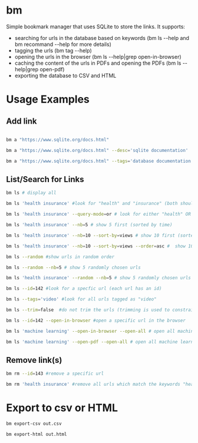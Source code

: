 # bm

Simple bookmark manager that uses SQLite to store the links.
It supports:

- searching for urls in the database based on keywords (bm ls --help and bm recommand --help 
for more details)
- tagging the urls (bm tag --help)
- opening the urls in the browser (bm ls --help|grep open-in-browser)
- caching the content of the urls in PDFs and opening the PDFs (bm ls --help|grep open-pdf)
- exporting the database to CSV and HTML

# Usage Examples

## Add link

```bash

bm a "https://www.sqlite.org/docs.html"

bm a "https://www.sqlite.org/docs.html" --desc='sqlite documentation' 

bm a "https://www.sqlite.org/docs.html" --tags='database documentation reference' # 3 tags, "database", "documentation", and "reference"
```

## List/Search for Links

```bash
bm ls # display all

bm ls 'health insurance' #look for "health" and "insurance" (both should be present) in urls, titles, tags and description.

bm ls 'health insurance' --query-mode=or # look for either "health" OR "insurance" (any should be present) in urls, titles, tags, and description)

bm ls 'health insurance' --nb=5 # show 5 first (sorted by time)

bm ls 'health insurance' --nb=10 --sort-by=views # show 10 first (sorted by views desc)

bm ls 'health insurance' --nb=10 --sort-by=views --order=asc #  show 10 first (sorted by views asc)

bm ls --random #show urls in random order

bm ls --random --nb=5 # show 5 randomly chosen urls

bm ls 'health insurance' --random --nb=5 # show 5 randomly chosen urls which contain they keywords "health" and "insurance"

bm ls --id=142 #look for a specfic url (each url has an id)

bm ls --tags='video' #look for all urls tagged as "video"

bm ls --trim=false  #do not trim the urls (trimming is used to constrain the urls to be in one line)

bm ls --id=142 --open-in-browser #open a specific url in the browser

bm ls 'machine learning' --open-in-browser --open-all # open all machine learning related urls in browser

bm ls 'machine learning' --open-pdf --open-all # open all machine learning  related urls in pdf (cached version)
```

## Remove link(s)

```bash
bm rm --id=143 #remove a specific url

bm rm 'health insurance' #remove all urls which match the keywords "health" and "insurance"
```
# Export to csv or HTML

```bash
bm export-csv out.csv

bm export-html out.html
```
